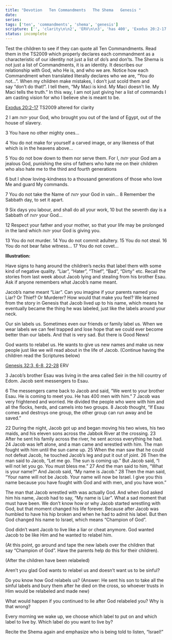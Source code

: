 ```yaml
---
title: "Devotion   Ten Commandments   The Shema   Genesis "
date: 
series: 
tags: ['ten', 'commandments', 'shema', 'genesis']
scripture: ['', 'clarity\n\n2', 'ERV\n\n3', 'has 400', 'Exodus 20:2-17', 'Exodus 20', 'Genesis 32', 'generations\n\n6']
status: incomplete
---
```


Test the children to see if they can quote all Ten Commandments. Read them in the TS2009 which properly declares each commandment as a characteristic of our identity not just a list of do’s and don’ts. The Shema is not just a list of Commandments, it is an identity. It describes our relationship with God, who He is, and who we are. Notice how each Commandment when translated literally declares who we are, “You do not…”. When my children make mistakes, I don’t just scold them and say “don’t do that!”. I tell them, “My Maci is kind. My Maci doesn’t lie. My Maci tells the truth.” In this way, I am not just giving her a list of commands I am casting vision for who I believe she is meant to be.

[Exodus 20:2-17](https://my.bible.com/bible/316/EXO.20.2-17) TS2009 altered for clarity

2 I am יהוה your God, who brought you out of the land of Egypt, out of the house of slavery.

3 You have no other mighty ones...

4 You do not make for yourself a carved image, or any likeness of that which is in the heavens above...

5 You do not bow down to them nor serve them. For I, יהוה your God am a jealous God, punishing the sins of fathers who hate me on their children who also hate me to the third and fourth generations

6 but I show loving-kindness to a thousand generations of those who love Me and guard My commands.

7 You do not take the Name of יהוה your God in vain...
8 Remember the Sabbath day, to set it apart.

9 Six days you labour, and shall do all your work, 10 but the seventh day is a Sabbath of יהוה your God...

12 Respect your father and your mother, so that your life may be prolonged in the land which יהוה your God is giving you.

13 You do not murder.
14 You do not commit adultery.
15 You do not steal.
16 You do not bear false witness...
17 You do not covet...

**Illustration:**

Have signs to hang around the children’s necks that label them with some kind of negative quality. “Liar”, “Hater”, “Thief”, “Bad”, “Dirty" etc. Recall the stories from last week about Jacob lying and stealing from his brother Esau. Ask if anyone remembers what Jacob’s name meant.

Jacob’s name meant “Liar”. Can you imagine if your parents named you Liar? Or Thief? Or Murderer? How would that make you feel? We learned from the story in Genesis that Jacob lived up to his name, which means he eventually became the thing he was labeled, just like the labels around your neck.

Our sin labels us. Sometimes even our friends or family label us. When we wear labels we can feel trapped and lose hope that we could ever become better than our labels. And that is very sad. But there is Good News!

God wants to relabel us. He wants to give us new names and make us new people just like we will read about in the life of Jacob. (Continue having the children read the Scriptures below)

[Genesis 32:3, 6-8, 22-28](https://my.bible.com/bible/406/GEN.32.3,6-8,22-28) ERV

3 Jacob’s brother Esau was living in the area called Seir in the hill country of Edom. Jacob sent messengers to Esau.

6 The messengers came back to Jacob and said, “We went to your brother Esau. He is coming to meet you. He has 400 men with him.” 7 Jacob was very frightened and worried. He divided the people who were with him and all the flocks, herds, and camels into two groups. 8 Jacob thought, “If Esau comes and destroys one group, the other group can run away and be saved.”

22 During the night, Jacob got up and began moving his two wives, his two maids, and his eleven sons across the Jabbok River at the crossing. 23 After he sent his family across the river, he sent across everything he had. 24 Jacob was left alone, and a man came and wrestled with him. The man fought with him until the sun came up. 25 When the man saw that he could not defeat Jacob, he touched Jacob’s leg and put it out of joint. 26 Then the man said to Jacob, “Let me go. The sun is coming up.” But Jacob said, “I will not let you go. You must bless me.” 27 And the man said to him, “What is your name?” And Jacob said, “My name is Jacob.” 28 Then the man said, “Your name will not be Jacob. Your name will now be Israel. I give you this name because you have fought with God and with men, and you have won.”

The man that Jacob wrestled with was actually God. And when God asked him his name, Jacob had to say, “My name is Liar”. What a sad moment that must have been. We don’t know how or why Jacob started wrestling with God, but that moment changed his life forever. Because after Jacob was humbled to have his hip broken and when he had to admit his label. But then God changed his name to Israel, which means “Champion of God”.

God didn’t want Jacob to live like a liar or cheat anymore. God wanted Jacob to be like Him and he wanted to relabel him.

(At this point, go around and tape the new labels over the children that say “Champion of God”. Have the parents help do this for their children).

(After the children have been relabeled)

Aren’t you glad God wants to relabel us and doesn’t want us to be sinful?

Do you know how God relabels us? (Answer: He sent his son to take all the sinful labels and bury them after he died on the cross, so whoever trusts in Him would be relabeled and made new)

What would happen if you continued to lie after God relabeled you? Why is that wrong?

Every morning we wake up, we choose which label to put on and which label to live by. Which label do you want to live by?

Recite the Shema again and emphasize who is being told to listen, “Israel!”